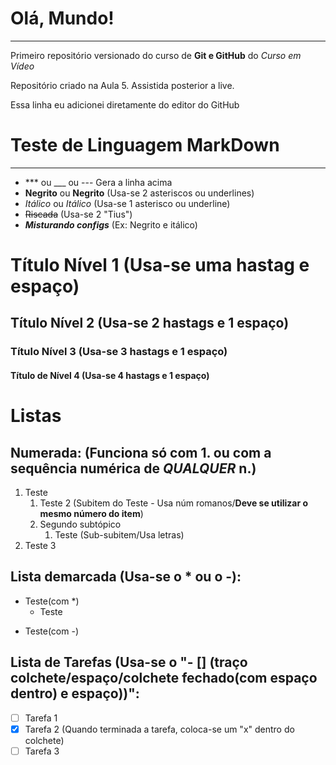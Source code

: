 # Olá, Mundo!
---
 Primeiro repositório versionado do curso de __Git e GitHub__ do *Curso em Vídeo*

Repositório criado na Aula 5. Assistida posterior a live.

Essa linha eu adicionei diretamente do editor do GitHub

# Teste de Linguagem MarkDown
___
* *** ou ___ ou --- Gera a linha acima
* **Negrito** ou __Negrito__ (Usa-se 2 asteriscos ou underlines)
* *Itálico* ou _Itálico_ (Usa-se 1 asterisco ou underline)
* ~~Riscada~~ (Usa-se 2 "Tius")
* _**Misturando configs**_ (Ex: Negrito e itálico)
# Título Nível 1 (Usa-se uma hastag e espaço)
## Título Nível 2 (Usa-se 2 hastags e 1 espaço)
### Título Nível 3 (Usa-se 3 hastags e 1 espaço)
#### Título de Nível 4 (Usa-se 4 hastags e 1 espaço)
# Listas
## Numerada: (Funciona só com 1. ou com a sequência numérica de *QUALQUER* n.)
1. Teste
   1. Teste 2 (Subitem do Teste - Usa núm romanos/**Deve se utilizar o mesmo número do item**)
   1. Segundo subtópico
      1. Teste (Sub-subitem/Usa letras)
978. Teste 3
## Lista demarcada (Usa-se o * ou o -):
* Teste(com *)
   * Teste
- Teste(com -)
## Lista de Tarefas (Usa-se o "- [] (traço colchete/espaço/colchete fechado(com espaço dentro) e espaço))":
- [ ] Tarefa 1
- [x] Tarefa 2 (Quando terminada a tarefa, coloca-se um "x" dentro do colchete)
- [ ] Tarefa 3
# 

